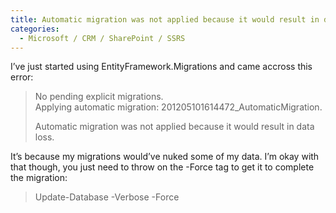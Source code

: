 ```yaml
---
title: Automatic migration was not applied because it would result in data loss.
categories:
  - Microsoft / CRM / SharePoint / SSRS
---
```



I’ve just started using EntityFramework.Migrations and came accross this error:

> No pending explicit migrations.  
> Applying automatic migration: 201205101614472_AutomaticMigration.  
>   
> Automatic migration was not applied because it would result in data loss. 
>  
 
It’s because my migrations would’ve nuked some of my data. I’m okay with that though, you just need to throw on the -Force tag to get it to complete the migration:

> Update-Database -Verbose -Force 
